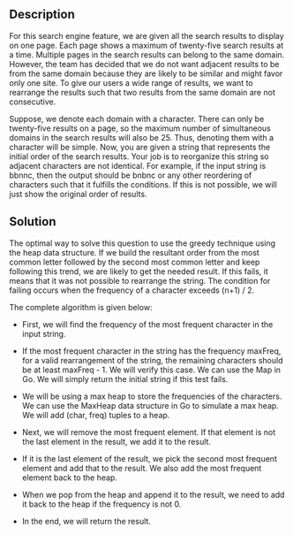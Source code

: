 ## Description

For this search engine feature, we are given all the search results to display on one page. Each page shows a maximum of twenty-five search results at a time. Multiple pages in the search results can belong to the same domain. However, the team has decided that we do not want adjacent results to be from the same domain because they are likely to be similar and might favor only one site. To give our users a wide range of results, we want to rearrange the results such that two results from the same domain are not consecutive.

Suppose, we denote each domain with a character. There can only be twenty-five results on a page, so the maximum number of simultaneous domains in the search results will also be 25. Thus, denoting them with a character will be simple. Now, you are given a string that represents the initial order of the search results. Your job is to reorganize this string so adjacent characters are not identical. For example, if the input string is bbnnc, then the output should be bnbnc or any other reordering of characters such that it fulfills the conditions. If this is not possible, we will just show the original order of results.


## Solution

The optimal way to solve this question to use the greedy technique using the heap data structure. If we build the resultant order from the most common letter followed by the second most common letter and keep following this trend, we are likely to get the needed result. If this fails, it means that it was not possible to rearrange the string. The condition for failing occurs when the frequency of a character exceeds (n+1) / 2.

The complete algorithm is given below:

* First, we will find the frequency of the most frequent character in the input string.

* If the most frequent character in the string has the frequency maxFreq, for a valid rearrangement of the string, the remaining characters should be at least maxFreq - 1. We will verify this case. We can use the Map in Go. We will simply return the initial string if this test fails.

* We will be using a max heap to store the frequencies of the characters. We can use the MaxHeap data structure in Go to simulate a max heap. We will add (char, freq) tuples to a heap.

* Next, we will remove the most frequent element. If that element is not the last element in the result, we add it to the result.

* If it is the last element of the result, we pick the second most frequent element and add that to the result. We also add the most frequent element back to the heap.

* When we pop from the heap and append it to the result, we need to add it back to the heap if the frequency is not 0.

* In the end, we will return the result.





